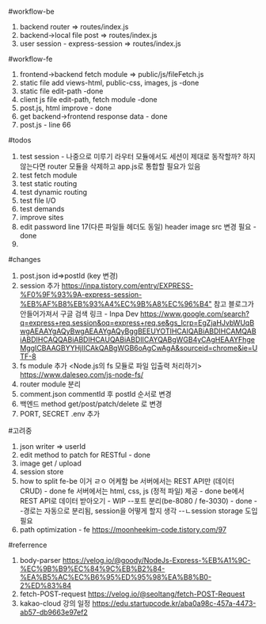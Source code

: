 #workflow-be
1. backend router => routes/index.js
2. backend->local file post => routes/index.js
3. user session - express-session => routes/index.js

#workflow-fe
1. frontend->backend fetch module => public/js/fileFetch.js
2. static file add views-html, public-css, images, js -done
3. static file edit-path -done
4. client js file edit-path, fetch module -done
5. post.js, html improve - done
6. get backend->frontend response data - done
7. post.js - line 66

#todos
1. test session - 나중으로 미루기
라우터 모듈에서도 세션이 제대로 동작할까?
하지 않는다면 router 모듈을 삭제하고 app.js로 통합할 필요가 있음
2. test fetch module
3. test static routing
4. test dynamic routing
5. test file I/O
6. test demands
7. improve sites
8. edit password line 17(다른 파일들 헤더도 동일) header image src 변경 필요 -done
9. 

#changes
1. post.json id=>postId (key 변경)
2. session 추가
<https://inpa.tistory.com/entry/EXPRESS-%F0%9F%93%9A-express-session-%EB%AF%B8%EB%93%A4%EC%9B%A8%EC%96%B4">
참고 블로그가 안들어가져서 구글 검색 링크 - Inpa Dev
<https://www.google.com/search?q=express+req.session&oq=express+req.se&gs_lcrp=EgZjaHJvbWUqBwgAEAAYgAQyBwgAEAAYgAQyBggBEEUYOTIHCAIQABiABDIHCAMQABiABDIHCAQQABiABDIHCAUQABiABDIICAYQABgWGB4yCAgHEAAYFhgeMggICBAAGBYYHjIICAkQABgWGB6oAgCwAgA&sourceid=chrome&ie=UTF-8>
3. fs module 추가
<Node.js의 fs 모듈로 파일 입출력 처리하기>
<https://www.daleseo.com/js-node-fs/>
4. router module 분리
5. comment.json commentId 후 postId 순서로 변경
6. 백엔드 method get/post/patch/delete 로 변경
7. PORT, SECRET .env 추가


#고려중
1. json writer => userId
2. edit method to patch for RESTful - done
3. image get / upload
4. session store
5. how to split fe-be
이거 ㄹㅇ 어케함
be 서버에서는 REST API만 (데이터 CRUD) - done
fe 서버에서는 html, css, js (정적 파일) 제공 - done
be에서 REST API로 데이터 받아오기 - WIP
--포트 분리(be-8080 / fe-3030) - done
--경로는 자동으로 분리됨, session을 어떻게 할지 생각
--ㄴsession storage 도입 필요
6. path optimization - fe
<https://moonheekim-code.tistory.com/97>

#referrence
1. body-parser
<https://velog.io/@goody/NodeJs-Express-%EB%A1%9C-%EC%9B%B9%EC%84%9C%EB%B2%84-%EA%B5%AC%EC%B6%95%ED%95%98%EA%B8%B0-2%ED%83%84>
2. fetch-POST-request
<https://velog.io/@seoltang/fetch-POST-Request>
3. kakao-cloud 강의 일정
<https://edu.startupcode.kr/aba0a98c-457a-4473-ab57-db9663e97ef2>